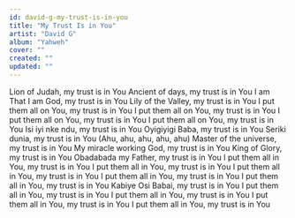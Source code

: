 ```yaml
---
id: david-g-my-trust-is-in-you
title: "My Trust Is in You"
artist: "David G"
album: "Yahweh"
cover: ""
created: ""
updated: ""
---
```


Lion of Judah, my trust is in You
Ancient of days, my trust is in You
I am That I am God, my trust is in You
Lily of the Valley, my trust is in You
I put them all on You, my trust is in You
I put them all on You, my trust is in You
I put them all on You, my trust is in You
I put them all on You, my trust is in You
Isi iyi nke ndu, my trust is in You
Oyigiyigi Baba, my trust is in You
Seriki dunia, my trust is in You
(Ahu, ahu, ahu, ahu, ahu)
Master of the universe, my trust is in You
My miracle working God, my trust is in You
King of Glory, my trust is in You
Obadabada my Father, my trust is in You
I put them all in You, my trust is in You
I put them all in You, my trust is in You
I put them all in You, my trust is in You
I put them all in You, my trust is in You
I put them all in You, my trust is in You
Kabiye Osi Babai, my trust is in You
I put them all in You, my trust is in You
I put them all in You, my trust is in You
I put them all in You, my trust is in You
I put them all in You, my trust is in You